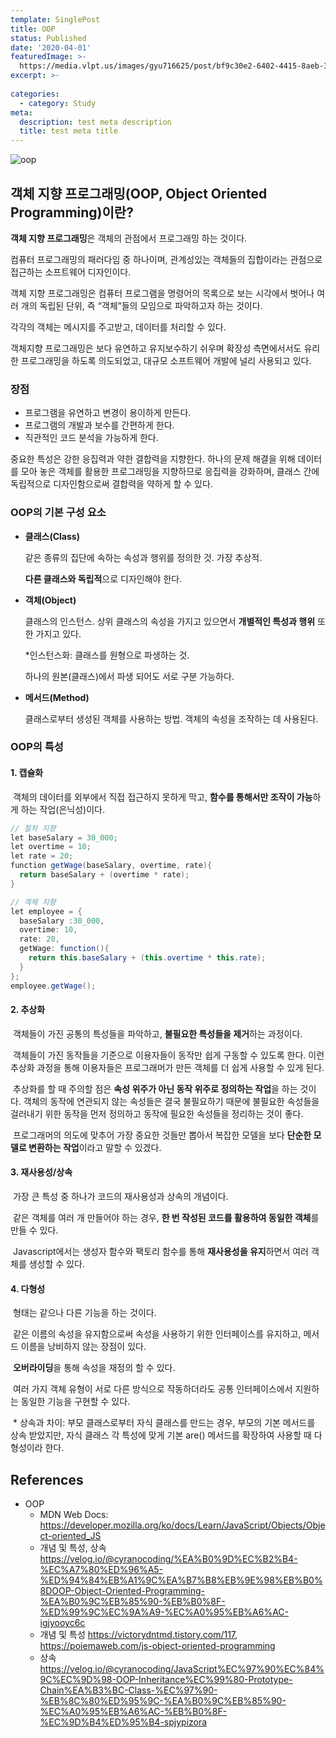 ```yaml
---
template: SinglePost
title: OOP
status: Published
date: '2020-04-01'
featuredImage: >-
  https://media.vlpt.us/images/gyu716625/post/bf9c30e2-6402-4415-8aeb-31d84f5b059b/image.png
excerpt: >-
  
categories:
  - category: Study
meta:
  description: test meta description
  title: test meta title
---
```


![oop](https://media.vlpt.us/images/gyu716625/post/bf9c30e2-6402-4415-8aeb-31d84f5b059b/image.png)


## 객체 지향 프로그래밍(OOP, Object Oriented Programming)이란?

**객체 지향 프로그래밍**은 객체의 관점에서 프로그래밍 하는 것이다. 

컴퓨터 프로그래밍의 패러다임 중 하나이며, 관계성있는 객체들의 집합이라는 관점으로 접근하는 소프트웨어 디자인이다. 

객체 지향 프로그래밍은 컴퓨터 프로그램을 명령어의 목록으로 보는 시각에서 벗어나 여러 개의 독립된 단위, 즉 “객체”들의 모임으로 파악하고자 하는 것이다. 

각각의 객체는 메시지를 주고받고, 데이터를 처리할 수 있다.

객체지향 프로그래밍은 보다 유연하고 유지보수하기 쉬우며 확장성 측면에서서도 유리한 프로그래밍을 하도록 의도되었고, 대규모 소프트웨어 개발에 널리 사용되고 있다.



### 장점

- 프로그램을 유연하고 변경이 용이하게 만든다.
- 프로그램의 개발과 보수를 간편하게 한다.
- 직관적인 코드 분석을 가능하게 한다.

중요한 특성은 강한 응집력과 약한 결합력을 지향한다. 하나의 문제 해결을 위해 데이터를 모아 놓은 객체를 활용한 프로그래밍을 지향하므로 응집력을 강화하며, 클래스 간에 독립적으로 디자인함으로써 결합력을 약하게 할 수 있다.



### OOP의 기본 구성 요소

- **클래스(Class)**

  같은 종류의 집단에 속하는 속성과 행위를 정의한 것. 가장 추상적.

  **다른 클래스와 독립적**으로 디자인해야 한다.

- **객체(Object)**

  클래스의 인스턴스. 상위 클래스의 속성을 가지고 있으면서 **개별적인 특성과 행위** 또한 가지고 있다.

  *인스턴스화: 클래스를 원형으로 파생하는 것.

  하나의 원본(클래스)에서 파생 되어도 서로 구분 가능하다.

- **메서드(Method)**

  클래스로부터 생성된 객체를 사용하는 방법. 객체의 속성을 조작하는 데 사용된다.



### OOP의 특성

#### 	1. 캡슐화

​		객체의 데이터를 외부에서 직접 접근하지 못하게 막고, **함수를 통해서만 조작이 가능**하게 하는 작업(은닉성)이다.

```java
// 절차 지향
let baseSalary = 30_000;
let overtime = 10;
let rate = 20;
function getWage(baseSalary, overtime, rate){
  return baseSalary + (overtime * rate);
}

// 객체 지향
let employee = {
  baseSalary :30_000,
  overtime: 10,
  rate: 20,
  getWage: function(){
    return this.baseSalary + (this.overtime * this.rate);
  }
};
employee.getWage();
```

#### 	2. 추상화

​		객체들이 가진 공통의 특성들을 파악하고, **불필요한 특성들을 제거**하는 과정이다. 

​		객체들이 가진 동작들을 기준으로 이용자들이 동작만 쉽게 구동할 수 있도록 한다. 이런 추상화 과정을 통해 이용자들은 프로그래머가 만든 객체를 더 쉽게 사용할 수 있게 된다. 

​		추상화를 할 때 주의할 점은 **속성 위주가 아닌 동작 위주로 정의하는 작업**을 하는 것이다. 객체의 동작에 연관되지 않는 속성들은 결국 불필요하기 때문에 불필요한 속성들을 걸러내기 위한 동작을 먼저 정의하고 동작에 필요한 속성들을 정리하는 것이 좋다.

​		프로그래머의 의도에 맞추어 가장 중요한 것들만 뽑아서 복잡한 모델을 보다 **단순한 모델로 변환하는 작업**이라고 말할 수 있겠다.

#### 	3. 재사용성/상속

​		가장 큰 특성 중 하나가 코드의 재사용성과 상속의 개념이다. 

​		같은 객체를 여러 개 만들어야 하는 경우, **한 번 작성된 코드를 활용하여 동일한 객체**를 만들 수 있다. 

​		Javascript에서는 생성자 함수와 팩토리 함수를 통해 **재사용성을 유지**하면서 여러 객체를 생성할 수 있다.

#### 	4. 다형성

​		형태는 같으나 다른 기능을 하는 것이다. 

​		같은 이름의 속성을 유지함으로써 속성을 사용하기 위한 인터페이스를 유지하고, 메서드 이름을 낭비하지 않는 장점이 있다. 

​		**오버라이딩**을 통해 속성을 재정의 할 수 있다.

​		여러 가지 객체 유형이 서로 다른 방식으로 작동하더라도 공통 인터페이스에서 지원하는 동일한 기능을 구현할 수 있다.

​		* 상속과 차이: 부모 클래스로부터 자식 클래스를 만드는 경우, 부모의 기본 메서드를 상속 받았지만, 자식 클래스 각 특성에 맞게 기본 are() 메서드를 확장하여 사용할 때 다형성이라 한다.







## References

- OOP
  - MDN Web Docs: https://developer.mozilla.org/ko/docs/Learn/JavaScript/Objects/Object-oriented_JS
  - 개념 및 특성, 상속 https://velog.io/@cyranocoding/%EA%B0%9D%EC%B2%B4-%EC%A7%80%ED%96%A5-%ED%94%84%EB%A1%9C%EA%B7%B8%EB%9E%98%EB%B0%8DOOP-Object-Oriented-Programming-%EA%B0%9C%EB%85%90-%EB%B0%8F-%ED%99%9C%EC%9A%A9-%EC%A0%95%EB%A6%AC-igjyooyc6c
  - 개념 및 특성 https://victorydntmd.tistory.com/117, https://poiemaweb.com/js-object-oriented-programming
  - 상속 https://velog.io/@cyranocoding/JavaScript%EC%97%90%EC%84%9C%EC%9D%98-OOP-Inheritance%EC%99%80-Prototype-Chain%EA%B3%BC-Class-%EC%97%90-%EB%8C%80%ED%95%9C-%EA%B0%9C%EB%85%90-%EC%A0%95%EB%A6%AC-%EB%B0%8F-%EC%9D%B4%ED%95%B4-spjypizora